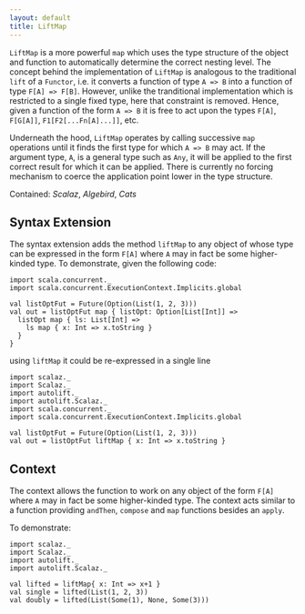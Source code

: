 ```yaml
---
layout: default
title: LiftMap
---
```


`LiftMap` is a more powerful `map` which uses the type structure of the object and function to automatically determine the correct nesting level. The concept behind the implementation of `LiftMap` is analogous to the traditional `lift` of a `Functor`, i.e. it converts a function of type `A => B` into a function of type `F[A] => F[B]`. However, unlike the tranditional implementation which is restricted to a single fixed type, here that constraint is removed. Hence, given a function of the form `A => B` it is free to act upon the types `F[A]`, `F[G[A]]`, `F1[F2[...Fn[A]...]]`, etc. 

Underneath the hood, `LiftMap` operates by calling successive `map` operations until it finds the first type for which `A => B` may act. If the argument type, `A`, is a general type such as `Any`, it will be applied to the first correct result for which it can be applied. There is currently no forcing mechanism to coerce the application point lower in the type structure.

Contained: *Scalaz*, *Algebird*, *Cats*

## Syntax Extension

The syntax extension adds the method `liftMap` to any object of whose type can be expressed in the form `F[A]` where `A` may in fact be some higher-kinded type. To demonstrate, given the following code:

```tut
import scala.concurrent._
import scala.concurrent.ExecutionContext.Implicits.global

val listOptFut = Future(Option(List(1, 2, 3)))
val out = listOptFut map { listOpt: Option[List[Int]] =>
  listOpt map { ls: List[Int] =>
    ls map { x: Int => x.toString }
  }
}
```

using `liftMap` it could be re-expressed in a single line

```tut
import scalaz._
import Scalaz._
import autolift._
import autolift.Scalaz._
import scala.concurrent._
import scala.concurrent.ExecutionContext.Implicits.global

val listOptFut = Future(Option(List(1, 2, 3)))
val out = listOptFut liftMap { x: Int => x.toString }
```

## Context

The context allows the function to work on any object of the form `F[A]` where `A` may in fact be some higher-kinded type. The context acts similar to a function providing `andThen`, `compose` and `map` functions besides an `apply`.

To demonstrate:

```tut
import scalaz._
import Scalaz._
import autolift._
import autolift.Scalaz._

val lifted = liftMap{ x: Int => x+1 }
val single = lifted(List(1, 2, 3))
val doubly = lifted(List(Some(1), None, Some(3)))
```